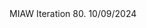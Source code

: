 <html>
	MIAW Iteration 80. 10/09/2024
	<body>
	<script type='text/javascript'>
	function initEmbeddedMessaging() {
		try {
			embeddedservice_bootstrap.settings.language = 'en_US'; // For example, enter 'en' or 'en-US'
			window.addEventListener("onEmbeddedMessagingReady", () => {            
				console.log( "Inside Prechat API!!" );
				embeddedservice_bootstrap.prechatAPI.setHiddenPrechatFields( { "Access_Token" : "asfd", "Origin_Page" : "/home/my-accounts", "Session_Token" : "87e10251-3892-4add-8fce-c1af9aed77b3" });
			});
			embeddedservice_bootstrap.init(
				'00DUB00000069dJ',
				'MIAW_EsmondDev4',
				'https://bordgaisenergyeandu--esmonddev.sandbox.my.site.com/ESWMIAWEsmondDev41703172693512',
				{
					scrt2URL: 'https://bordgaisenergyeandu--esmonddev.sandbox.my.salesforce-scrt.com'
				}
			);
		} catch (err) {
			console.error('Error loading Embedded Messaging: ', err);
		}
	};
	</script>
	<script type='text/javascript' src='https://bordgaisenergyeandu--esmonddev.sandbox.my.site.com/ESWMIAWEsmondDev41703172693512/assets/js/bootstrap.min.js' 	onload='initEmbeddedMessaging()'></script>
 	 </body>
</html>
